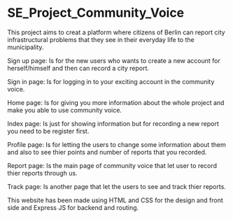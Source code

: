 # SE_Project_Community_Voice

This project aims to creat a platform where citizens of Berlin can report city infrastructural problems that they see in their everyday life to the municipality.

Sign up page:
Is for the new users who wants to create a new account for herself/himself and then can record a city report.

Sign in page:
Is for logging in to your exciting account in the community voice.

Home page:
Is for giving you more information about the whole project and make you able to use community voice.

Index page:
Is just for showing information but for recording a new report you need to be register first.

Profile page:
Is for letting the users to change some information about them and also to see thier points and number of reports that you recorded.

Report page:
Is the main page of community voice that let user to record thier reports through us.

Track page:
Is another page that let the users to see and track thier reports.

This website has been made using HTML and CSS for the design and front side and Express JS for backend and routing.
